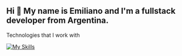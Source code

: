 <h2>Hi 👋 My name is Emiliano and I'm a fullstack developer from Argentina.</h2>


Technologies that I work with

 



 [![My Skills](https://skillicons.dev/icons?i=typescript,js,html,css,react,jest,redux,tailwind,nodejs,express,mongodb,postgresql,sequelize,jest,graphql)](https://skillicons.dev)
